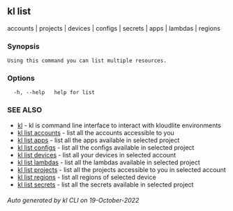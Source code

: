 ## kl list

accounts | projects | devices | configs | secrets | apps | lambdas | regions

### Synopsis

```
Using this command you can list multiple resources.

```

### Options

```
  -h, --help   help for list
```

### SEE ALSO

* [kl](kl.md)  - kl is command line interface to interact with kloudlite environments
* [kl list accounts](kl_list_accounts.md)  - list all the accounts accessible to you
* [kl list apps](kl_list_apps.md)  - list all the apps available in selected project
* [kl list configs](kl_list_configs.md)  - list all the configs available in selected project
* [kl list devices](kl_list_devices.md)  - list all your devices in selected account
* [kl list lambdas](kl_list_lambdas.md)  - list all the lambdas available in selected project
* [kl list projects](kl_list_projects.md)  - list all the projects accessible to you in selected account
* [kl list regions](kl_list_regions.md)  - list all regions of selected device
* [kl list secrets](kl_list_secrets.md)  - list all the secrets available in selected project

###### Auto generated by kl CLI on 19-October-2022
